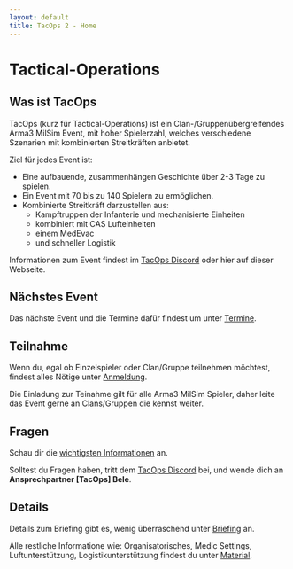 ```yaml
---
layout: default
title: TacOps 2 - Home
---
```


# Tactical-Operations

## Was ist TacOps

TacOps (kurz für Tactical-Operations) ist ein Clan-/Gruppenübergreifendes Arma3 MilSim Event, mit hoher Spielerzahl, welches verschiedene Szenarien mit kombinierten Streitkräften anbietet.

Ziel für jedes Event ist:
* Eine aufbauende, zusammenhängen Geschichte über 2-3 Tage zu spielen.
* Ein Event mit 70 bis zu 140 Spielern zu ermöglichen. 
* Kombinierte Streitkräft darzustellen aus:
    * Kampftruppen der Infanterie und mechanisierte Einheiten
    * kombiniert mit CAS Lufteinheiten
    * einem MedEvac
    * und schneller Logistik

Informationen zum Event findest im [TacOps Discord](https://discord.gg/ZftQWwF8Cy) oder hier auf dieser Webseite.

## Nächstes Event

Das nächste Event und die Termine dafür findest um unter [Termine](./schedule.html).

## Teilnahme

Wenn du, egal ob Einzelspieler oder Clan/Gruppe teilnehmen möchtest, findest alles Nötige unter [Anmeldung](./enrolment.html).

Die Einladung zur Teinahme gilt für alle Arma3 MilSim Spieler, daher leite das Event gerne an Clans/Gruppen die kennst weiter.

## Fragen

Schau dir die [wichtigsten Informationen](./important.html) an.

Solltest du Fragen haben, tritt dem [TacOps Discord](https://discord.gg/ZftQWwF8Cy) bei, und wende dich an  **Ansprechpartner [TacOps] Bele**.

## Details

Details zum Briefing gibt es, wenig überraschend unter [Briefing](./briefing.html) an.

Alle restliche Informatione wie: Organisatorisches, Medic Settings, Luftunterstützung, Logistikunterstützung findest du unter [Material](./material.html).

